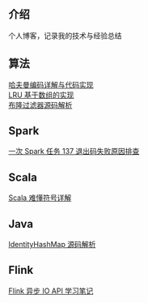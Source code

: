 ## 介绍
个人博客，记录我的技术与经验总结
## 算法
[哈夫曼编码详解与代码实现](/doc/algorithm/HuffmanCode.md)  
[LRU 基于数组的实现](/doc/algorithm/Lru.md)  
[布隆过滤器源码解析](/doc/algorithm/BloomFilter.md) 

## Spark
[一次 Spark 任务 137 退出码失败原因排查](/doc/spark/solve_137_exist_code.md)

## Scala
[Scala 难懂符号详解](/doc/scala/symbol.md)

## Java
[IdentityHashMap 源码解析](/doc/java/map/IdentityHashMap.md)    

## Flink
[Flink 异步 IO API 学习笔记](/doc/flink/flink_async_io_api_note.md)

[//]: # ([从 JDK 8 升级到 jDK 17]&#40;/doc/java/jdk_8_to_jdk_17.md&#41;)
[//]: # (## 缓存)

[//]: # ([缓存穿透]&#40;/doc/cache.md&#41;)

[//]: # (## 数据库)

[//]: # ([外联、内联、自联]&#40;/doc/database/join.md&#41;  )
[//]: # ([数据类型]&#40;/doc/database/DataType.md&#41;)

[//]: # (## 错误记录)
[//]: # ([Java 编译错误]&#40;/doc/java/java_compile_error.md&#41;)

